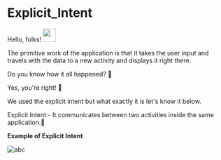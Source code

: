 # Explicit_Intent
Hello, folks! <img src="https://raw.githubusercontent.com/MartinHeinz/MartinHeinz/master/wave.gif" width="30px">

The primitive work of the application is that it takes the user input and travels with the data to a new activity and displays it right there.  

Do you know how it all happened? 🤔

Yes, you're right! 🤩

We used the explicit intent but what exactly it is let's know it below.

Explicit Intent:- It communicates between two activities inside the same application.🤝

**Example of Explicit Intent**

![abc](https://user-images.githubusercontent.com/53009878/134225818-7021de32-51c5-4e09-9f0c-3c51d56888f7.jpg)

